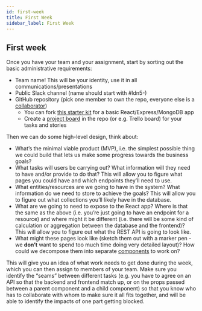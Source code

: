 ```yaml
---
id: first-week
title: First Week
sidebar_label: First Week
---
```


## First week

Once you have your team and your assignment, start by sorting out the basic administrative requirements:

- Team name! This will be your identity, use it in all communications/presentations
- Public Slack channel (name should start with #ldn5-)
- GitHub repository (pick one member to own the repo, everyone else is a [collaborator](https://help.github.com/en/articles/inviting-collaborators-to-a-personal-repository))
  - You can fork [this starter kit](https://github.com/textbook/starter-kit-cyf) for a basic React/Express/MongoDB app
  - Create a [project board](https://help.github.com/en/articles/about-project-boards) in the repo (or e.g. Trello board) for your tasks and stories

Then we can do some high-level design, think about:

- What’s the minimal viable product (MVP), i.e. the simplest possible thing we could build that lets us make some progress towards the business goals?
- What tasks will users be carrying out? What information will they need to have and/or provide to do that? This will allow you to figure what pages you could have and which endpoints they’ll need to use.
- What entities/resources are we going to have in the system? What information do we need to store to achieve the goals? This will allow you to figure out what collections you’ll likely have in the database.
- What are we going to need to expose to the React app? Where is that the same as the above (i.e. you’re just going to have an endpoint for a resource) and where might it be different (i.e. there will be some kind of calculation or aggregation between the database and the frontend)? This will allow you to figure out what the REST API is going to look like.
- What might these pages look like (sketch them out with a marker pen - we **don’t** want to spend too much time doing very detailed layout)? How could we decompose them into separate [components](https://codeyourfuture.github.io/syllabus-master/react/week-19/lesson.html#what-is-a-component) to work on?

This will give you an idea of what work needs to get done during the week, which you can then assign to members of your team. Make sure you identify the “seams” between different tasks (e.g. you have to agree on an API so that the backend and frontend match up, or on the props passed between a parent component and a child component) so that you know who has to collaborate with whom to make sure it all fits together, and will be able to identify the impacts of one part getting blocked.
